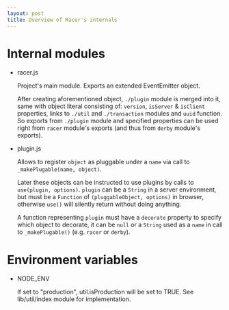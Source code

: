 ```yaml
---
layout: post
title: Overview of Racer's internals
---
```


# Internal modules

*   racer.js

    Project's main module. Exports an extended EventEmitter object.

    After creating aforementioned object, `./plugin` module is merged into it,
    same with object literal consisting of: `version`, `isServer` & `isClient`
    properties, links to `./util` and `./transaction` modules and `uuid`
    function. So exports from `./plugin` module and specified properties can be
    used right from `racer` module's exports (and thus from `derby` module's
    exports).

*   plugin.js

    Allows to register `object` as pluggable under a `name` via call to
    `_makePlugable(name, object)`.

    Later these objects can be instructed to use plugins by calls to
    `use(plugin, options)`. `plugin` can be a `String` in a server environment,
    but must be a `Function` of `(pluggableObject, options)` in browser,
    otherwise `use()` will silently return without doing anything.

    A function representing `plugin` must have a `decorate` property to specify
    which object to decorate, it can be `null` or a `String` used as a `name`
    in call to `_makePlugable()` (e.g. `racer` or `derby`).

# Environment variables

*   NODE_ENV

    If set to "production", util.isProduction will be set to TRUE. See
    lib/util/index module for implementation.
